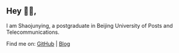 ## Hey 👋🏻,

I am Shaojunying, a postgraduate in Beijing University of Posts and Telecommunications.

Find me on: [GitHub](https://github.com/shaojunying) | [Blog](https://shaojunying.github.io/)
